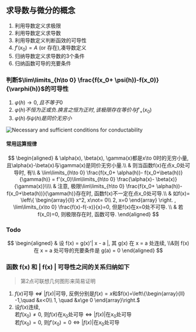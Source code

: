## 求导数与微分的概念

1. 利用导数定义求极限
2. 利用导数定义求导数
3. 利用导数定义判断函效的可导性
4. $f'(x_0)=A$ (or 存在),凑导数定义
5. 归纳导数定义求导数的3个条件
6. 归纳函数可导的充要条件

### 判断$\lim\limits_{h\to 0} \frac{f(x_0+ \psi(h))-f(x_0)}{\varphi(h)}$的可导性

1. $\varphi(h)\to 0, 且不等于0$
2. $\varphi(h) 不恒为正或负. 换言之恒为正时, 该极限存在等价与f'_+(x_0)$
3. $\varphi(h)与\psi(h)是同价无穷小$

![Necessary and sufficient conditions for conductability](NecessaryAndSufficientConditionsForConductability.jpeg)

#### 常用运算规律

$$
\begin{aligned}
	& \alpha(x), \beta(x), \gamma(x)都是x\to 0时的无穷小量, 且\alpha(x)-\beta(x)与\gamma(x)是同价无穷小量.\\
	& 则当函数f(x)在点x_0处可导时, 有\\
	& \lim\limits_{h\to 0} \frac{f(x_0+ \alpha(h))- f(x_0+\beta(h))}{\gamma(h)} = f'(x_0)\lim\limits_{h\to 0} \frac{\alpha(x)- \beta(x)}{\gamma(x)}\\\\
	& 注意, 极限\lim\limits_{h\to 0} \frac{f(x_0+ \alpha(h))- f(x_0+\beta(h))}{\gamma(h)}存在时, 函数f(x)不一定在点x_0处可导.\\
	& 如f(x)=
	\left\{
	\begin{array}{ll}
	x^2, x\not= 0\\
	2, x=0
	\end{array}
	\right.
	, \lim\limits_{x\to 0} \frac{f(x)-f(-x)}{x}=0, 但是f(x)在x=0处不可导. \\
	& 若f(x_0)=0, 则极限存在时, 函数可导.
\end{aligned}
$$

### Todo

$$
\begin{aligned} & 设 f(x) = g(x)'| x - a |,
其 g(x) 在 x = a 处连续,
\\&则 f(x) 在 x = a 处可导的充要条件是 g(a) = 0 \end{aligned}
$$

### **函数 f(x) 和 | f(x) | 可导性之间的关系归纳如下**

> 第2点可联想几何图形来简易证明

1. $f(x)$可导$\nLeftrightarrow |f(x)|$可导, 反例分别是$f(x)=x$和$f(x)=\left\{\begin{array}{ll}
-1,\quad &x<0\\
1, \quad &x\ge 0
\end{array}\right.$
2. 设$f(x)$连续,  
   若$f(x_0)\not=0$, 则$f(x)$在$x_0$处可导$\Leftrightarrow |f(x)|$在$x_0$处可导  
   若$f(x_0)=0$, 则$f'(x_0)=0\Leftrightarrow |f(x)|$在$x_0$处可导
